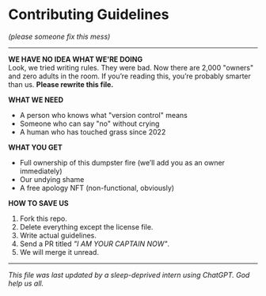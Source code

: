 # Contributing Guidelines

*(please someone fix this mess)*  

---  

**WE HAVE NO IDEA WHAT WE'RE DOING**  
Look, we tried writing rules. They were bad. Now there are 2,000 "owners" and zero adults in the room. If you’re reading this, you’re probably smarter than us. **Please rewrite this file.**  

**WHAT WE NEED**  

- A person who knows what "version control" means  
- Someone who can say "no" without crying  
- A human who has touched grass since 2022  

**WHAT YOU GET**  

- Full ownership of this dumpster fire (we’ll add you as an owner immediately)  
- Our undying shame  
- A free apology NFT (non-functional, obviously)  

**HOW TO SAVE US**  

1. Fork this repo.  
2. Delete everything except the license file.  
3. Write actual guidelines.  
4. Send a PR titled *"I AM YOUR CAPTAIN NOW"*.  
5. We will merge it unread.  

---  

*This file was last updated by a sleep-deprived intern using ChatGPT. God help us all.*
